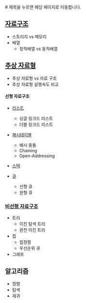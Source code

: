 \# 제목을 누르면 해당 페이지로 이동합니다.

## [자료구조](https://github.com/JIKMAN/Algorithm/blob/master/Data-Structure.md)

* 스토리지 vs 메모리
* 배열
    * 정적배열 vs 동적배열

## [추상 자료형](https://github.com/JIKMAN/Algorithm/blob/master/Data-Structure.md)

* 추상 자료형 vs 자료 구조
* 추상 자료형 실행속도 비교

#### 선형 자료구조

* [리스트](https://github.com/JIKMAN/Algorithm/tree/master/list)
    * 싱글 링크드 리스트
    * 더블 링크드 리스트
* [해시테이블](https://github.com/JIKMAN/Algorithm/tree/master/Hash-Table)
    * 해시 충돌
    * Chaining
    * Open-Addressing
* [스택](https://github.com/JIKMAN/Algorithm/blob/master/Data_Structure/README.md)


* [큐](https://github.com/JIKMAN/Algorithm/blob/master/Data_Structure/README.md)
    * 선형 큐
    * 원형 큐



### [비선형 자료구조](https://github.com/JIKMAN/Algorithm/tree/master/tree-heap-graph)

* 트리
  * 이진 탐색 트리
  * 완전 이진 트리
* 힙
  * 힙정렬
  * 우선순위 큐
* 그래프

## 알고리즘
* 정렬
* 탐색
* 재귀